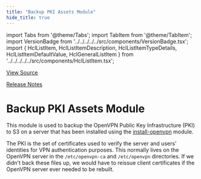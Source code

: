 ```yaml
---
title: "Backup PKI Assets Module"
hide_title: true
---
```


import Tabs from '@theme/Tabs';
import TabItem from '@theme/TabItem';
import VersionBadge from '../../../../../src/components/VersionBadge.tsx';
import { HclListItem, HclListItemDescription, HclListItemTypeDetails, HclListItemDefaultValue, HclGeneralListItem } from '../../../../../src/components/HclListItem.tsx';

<a href="https://github.com/gruntwork-io/terraform-aws-openvpn/tree/main/modules%2Fbackup-openvpn-pki" className="link-button" title="View the source code for this module in GitHub.">View Source</a>

<a href="https://github.com/gruntwork-io/terraform-aws-openvpn/releases?q=" className="link-button" title="Release notes for only the service catalog versions which impacted this service.">Release Notes</a>

# Backup PKI Assets Module

This module is used to backup the OpenVPN Public Key Infrastructure (PKI) to S3 on a server that has been installed using
the [install-openvpn](https://github.com/gruntwork-io/terraform-aws-openvpn/tree/main/modules/install-openvpn) module.

The PKI is the set of certificates used to verify the server and users' identities for VPN authentication purposes. This
normally lives on the OpenVPN server in the `/etc/openvpn-ca` and `/etc/openvpn` directories. If we didn't back these files
up, we would have to reissue client certificates if the OpenVPN server ever needed to be rebuilt.


<!-- ##DOCS-SOURCER-START
{
  "originalSources": [
    "https://github.com/gruntwork-io/terraform-aws-openvpn/tree/modules%2Fbackup-openvpn-pki%2Freadme.md",
    "https://github.com/gruntwork-io/terraform-aws-openvpn/tree/modules%2Fbackup-openvpn-pki%2Fvariables.tf",
    "https://github.com/gruntwork-io/terraform-aws-openvpn/tree/modules%2Fbackup-openvpn-pki%2Foutputs.tf"
  ],
  "sourcePlugin": "module-catalog-api",
  "hash": "9598109dbbd71ec15b7b388e2ca63926"
}
##DOCS-SOURCER-END -->
